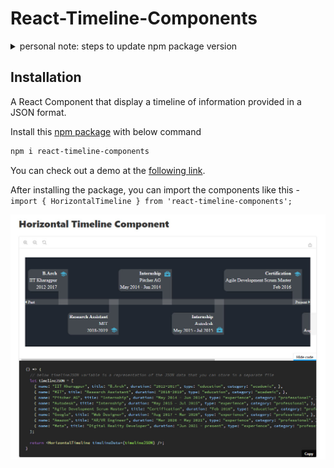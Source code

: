 # React-Timeline-Components

<details>
    <summary>personal note: steps to update npm package version</summary>
    
```
npm version patch
git push --tags
```

after running the above commands in terminal, create a [new release](./React-Timeline-Components/releases/new) in github to trigger the [Github Actions workflow](https://github.com/AnweshGangula/React-Timeline-Components/actions/workflows/npm_publish.yml) to update the package in npm
</details>


## Installation

A React Component that display a timeline of information provided in a JSON format.

Install this [npm package](https://www.npmjs.com/package/react-timeline-components) with below command

```bash
npm i react-timeline-components
```

You can check out a demo at the [following link](https://anweshgangula.github.io/React-Timeline-Components).


After installing the package, you can import the components like this - `import { HorizontalTimeline } from 'react-timeline-components';`

![Horizontal Timeline Component with code example](./GitHub_Assets/Horizontal_Timeline_Component.jpg)

